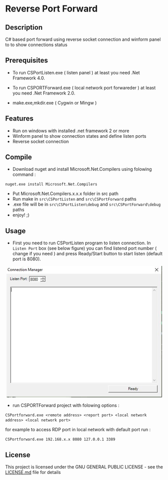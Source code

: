 Reverse Port Forward
==================

Description
--------------------
C# based port forward using reverse socket connection and winform panel to to show connections status

Prerequisites
-----------------
* To run CSPortListen.exe ( listen panel ) at least you need .Net Framework 4.0. 

* To run CSPORTForward.exe ( local network port forwareder ) at least you need .Net Framework 2.0.

* make.exe,mkdir.exe ( Cygwin or Mingw )


Features
---------
* Run on windows with installed .net framework 2 or more
* Winform panel to show connection states and define listen ports 
* Reverse socket connection 

Compile 
-------

* Download nuget and install Microsoft.Net.Compilers using folowing command : 
```
nuget.exe install Microsoft.Net.Compilers
```
* Put Microsoft.Net.Compilers.x.x.x folder in src path 
* Run make in ```src\CSPortListen``` and ```src\CSPortForward``` paths
* .exe file will be in ```src\CSPortListen\debug``` and ```src\CSPortForward\debug``` paths 
* enjoy! ;) 

Usage
------

*  First you need to run CSPortListen program to listen connection. In ```Listen Port``` box (see below figure) you can find listend port number ( change if you need ) and press Ready/Start button to start listen (default port is 8080). 

<p align="center">
  <img src="img_csportlisten.JPG">
</p>


* run CSPORTForward project with folowing options : 
```
CSPortforward.exe <remote address> <report port> <local network address> <local network port> 
```
for example to access RDP port in local network with default port run : 
```
CSPortforward.exe 192.168.x.x 8080 127.0.0.1 3389
```

License
-------
This project is licensed under the GNU GENERAL PUBLIC LICENSE - see the [LICENSE.md](LICENSE.md) file for details

